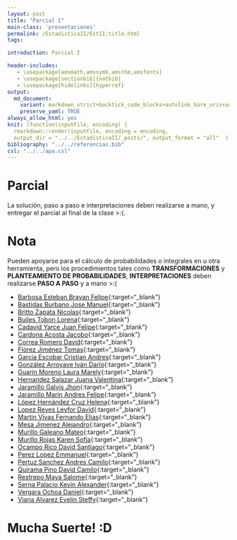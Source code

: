 ```yaml
---
layout: post
title: "Parcial I"
main-class: 'presentaciones'
permalink: /EstadisticaII/EstII:title.html
tags:

introduction: Parcial I

header-includes:
   - \usepackage{amsmath,amssymb,amsthm,amsfonts}
   - \usepackage[sectionbib]{natbib}
   - \usepackage[hidelinks]{hyperref}
output:
  md_document:
    variant: markdown_strict+backtick_code_blocks+autolink_bare_uris+ascii_identifiers+tex_math_single_backslash
    preserve_yaml: TRUE
always_allow_html: yes   
knit: (function(inputFile, encoding) {
  rmarkdown::render(inputFile, encoding = encoding,
  output_dir = "../../EstadisticaII/_posts/", output_format = "all"  ) })
bibliography: "../../referencias.bib"
csl: "../../apa.csl"
---
```


# Parcial

La solución, paso a paso e interpretaciones deben realizarse a mano, y
entregar el parcial al final de la clase &gt;:(.

# Nota

Pueden apoyarse para el cálculo de probabilidades o integrales en u otra
herramienta, pero los procedimientos tales como **TRANSFORMACIONES** y
**PLANTEAMIENTO DE PROBABILIDADES**, **INTERPRETACIONES** deben
realizarse **PASO A PASO** y a mano &gt;:(

-   [Barbosa Esteban Brayan
    Felipe](https://github.com/jiperezga/jiperezga.github.io/raw/master/Dataset/Parcial/P1005028536.pdf){:target=“\_blank”}
-   [Bastidas Burbano Jose
    Manuel](https://github.com/jiperezga/jiperezga.github.io/raw/master/Dataset/Parcial/P1138524086.pdf){:target=“\_blank”}
-   [Britto Zapata
    Nicolas](https://github.com/jiperezga/jiperezga.github.io/raw/master/Dataset/Parcial/P1035305565.pdf){:target=“\_blank”}
-   [Builes Tobon
    Lorena](https://github.com/jiperezga/jiperezga.github.io/raw/master/Dataset/Parcial/P1001228196.pdf){:target=“\_blank”}
-   [Cadavid Yarce Juan
    Felipe](https://github.com/jiperezga/jiperezga.github.io/raw/master/Dataset/Parcial/P1044102034.pdf){:target=“\_blank”}
-   [Cardona Acosta
    Jacobo](https://github.com/jiperezga/jiperezga.github.io/raw/master/Dataset/Parcial/P1089931364.pdf){:target=“\_blank”}
-   [Correa Romero
    David](https://github.com/jiperezga/jiperezga.github.io/raw/master/Dataset/Parcial/P1000557127.pdf){:target=“\_blank”}
-   [Flórez Jiménez
    Tomas](https://github.com/jiperezga/jiperezga.github.io/raw/master/Dataset/Parcial/P1152460117.pdf){:target=“\_blank”}
-   [Garcia Escobar Cristian
    Andres](https://github.com/jiperezga/jiperezga.github.io/raw/master/Dataset/Parcial/P1038823759.pdf){:target=“\_blank”}
-   [González Arroyave Iván
    Darío](https://github.com/jiperezga/jiperezga.github.io/raw/master/Dataset/Parcial/P1000307346.pdf){:target=“\_blank”}
-   [Guarin Moreno Laura
    Marely](https://github.com/jiperezga/jiperezga.github.io/raw/master/Dataset/Parcial/P1020104926.pdf){:target=“\_blank”}
-   [Hernandez Salazar Juana
    Valentina](https://github.com/jiperezga/jiperezga.github.io/raw/master/Dataset/Parcial/P1193579747.pdf){:target=“\_blank”}
-   [Jaramillo Galvis
    Jhon](https://github.com/jiperezga/jiperezga.github.io/raw/master/Dataset/Parcial/P1004347892.pdf){:target=“\_blank”}
-   [Jaramillo Marin Andres
    Felipe](https://github.com/jiperezga/jiperezga.github.io/raw/master/Dataset/Parcial/P1000290534.pdf){:target=“\_blank”}
-   [López Hernández Cruz
    Helena](https://github.com/jiperezga/jiperezga.github.io/raw/master/Dataset/Parcial/P1036623859.pdf){:target=“\_blank”}
-   [Lopez Reyes Leyfor
    David](https://github.com/jiperezga/jiperezga.github.io/raw/master/Dataset/Parcial/P1083876251.pdf){:target=“\_blank”}
-   [Martin Vivas Fernando
    Elias](https://github.com/jiperezga/jiperezga.github.io/raw/master/Dataset/Parcial/P1017250715.pdf){:target=“\_blank”}
-   [Mesa Jimenez
    Alejandro](https://github.com/jiperezga/jiperezga.github.io/raw/master/Dataset/Parcial/P1192832074.pdf){:target=“\_blank”}
-   [Murillo Galeano
    Mateo](https://github.com/jiperezga/jiperezga.github.io/raw/master/Dataset/Parcial/P1193117781.pdf){:target=“\_blank”}
-   [Murillo Rojas Karen
    Sofia](https://github.com/jiperezga/jiperezga.github.io/raw/master/Dataset/Parcial/P1000445568.pdf){:target=“\_blank”}
-   [Ocampo Rico David
    Santiago](https://github.com/jiperezga/jiperezga.github.io/raw/master/Dataset/Parcial/P1001478035.pdf){:target=“\_blank”}
-   [Perez Lopez
    Emmanuel](https://github.com/jiperezga/jiperezga.github.io/raw/master/Dataset/Parcial/P1020332073.pdf){:target=“\_blank”}
-   [Pertuz Sanchez Andres
    Camilo](https://github.com/jiperezga/jiperezga.github.io/raw/master/Dataset/Parcial/P1137975166.pdf){:target=“\_blank”}
-   [Quirama Pino David
    Camilo](https://github.com/jiperezga/jiperezga.github.io/raw/master/Dataset/Parcial/P1214744036.pdf){:target=“\_blank”}
-   [Restrepo Maya
    Salome](https://github.com/jiperezga/jiperezga.github.io/raw/master/Dataset/Parcial/P1013457769.pdf){:target=“\_blank”}
-   [Serna Palacio Kevin
    Alexander](https://github.com/jiperezga/jiperezga.github.io/raw/master/Dataset/Parcial/P1048020998.pdf){:target=“\_blank”}
-   [Vergara Ochoa
    Daniel](https://github.com/jiperezga/jiperezga.github.io/raw/master/Dataset/Parcial/P1037642829.pdf){:target=“\_blank”}
-   [Viana Alvarez Evelin
    Steffy](https://github.com/jiperezga/jiperezga.github.io/raw/master/Dataset/Parcial/P1002146503.pdf){:target=“\_blank”}

<h1>
Mucha Suerte! :D
</h1>
